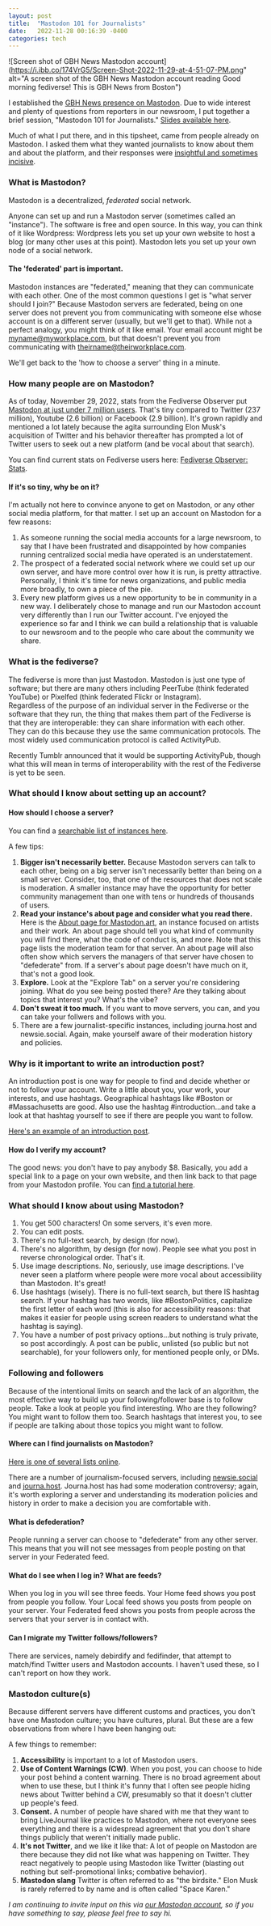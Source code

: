 ```yaml
---
layout: post
title:  "Mastodon 101 for Journalists"
date:   2022-11-28 00:16:39 -0400
categories: tech
---
```


![Screen shot of GBH News Mastodon account](https://i.ibb.co/174VrG5/Screen-Shot-2022-11-29-at-4-51-07-PM.png" alt="A screen shot of the GBH News Mastodon account reading Good morning fediverse! This is GBH News from Boston")

I established the [GBH News presence on Mastodon](https://mastodon.social/@gbhnews). Due to wide interest and plenty of questions from reporters in our newsroom, I put together a brief session, "Mastodon 101 for Journalists." [Slides available here](https://lisawilliams.github.io/Mastodon-101/slides/).

Much of what I put there, and in this tipsheet, came from people already on Mastodon. I asked them what they wanted journalists to know about them and about the platform, and their responses were [insightful and sometimes incisive](https://mastodon.social/@gbhnews/109422100167391959).

### What is Mastodon?

Mastodon is a decentralized, *federated* social network. 

Anyone can set up and run a Mastodon server (sometimes called an "instance"). The software is free and open source. In this way, you can think of it like Wordpress: Wordpress lets you set up your own website to host a blog (or many other uses at this point). Mastodon lets you set up your own node of a social network. 

#### The 'federated' part is important.

Mastodon instances are "federated," meaning that they can communicate with each other. One of the most common questions I get is "what server should I join?" Because Mastodon servers are federated, being on one server does not prevent you from communicating with someone else whose account is on a different server (usually, but we'll get to that). While not a perfect analogy, you might think of it like email. Your email account might be myname@myworkplace.com, but that doesn't prevent you from communicating with theirname@theirworkplace.com. 

We'll get back to the 'how to choose a server' thing in a minute. 

### How many people are on Mastodon?

As of today, November 29, 2022, stats from the Fediverse Observer put [Mastodon at just under 7 million users](https://fediverse.observer/stats). That's tiny compared to Twitter (237 million), Youtube (2.6 billion) or Facebook (2.9 billion). It's grown rapidly and mentioned a lot lately because the agita surrounding Elon Musk's acquisition of Twitter and his behavior thereafter has prompted a lot of Twitter users to seek out a new platform (and be vocal about that search). 

You can find current stats on Fediverse users here: [Fediverse Observer: Stats](https://fediverse.observer/stats). 

#### If it's so tiny, why be on it?

I'm actually not here to convince anyone to get on Mastodon, or any other social media platform, for that matter. I set up an account on Mastodon for a few reasons: 

1. As someone running the social media accounts for a large newsroom, to say that I have been frustrated and disappointed by how companies running centralized social media have operated is an understatement. 
2. The prospect of a federated social network where we could set up our own server, and have more control over how it is run, is pretty attractive. Personally, I think it's time for news organizations, and public media more broadly, to own a piece of the pie. 
3. Every new platform gives us a new opportunity to be in community in a new way. I deliberately chose to manage and run our Mastodon account very differently than I run our Twitter account. I've enjoyed the experience so far and I think we can build a relationship that is valuable to our newsroom and to the people who care about the community we share.

### What is the fediverse?

The fediverse is more than just Mastodon. Mastodon is just one type of software; but there are many others including PeerTube (think federated YouTube) or Pixelfed (think federated Flickr or Instagram). <br> Regardless of the purpose of an individual server in the Fediverse or the software that they run, the thing that makes them part of the Fediverse is that they are interoperable: they can share information with each other. They can do this because they use the same communication protocols. The most widely used communication protocol is called ActivityPub.<br>

Recently Tumblr announced that it would be supporting ActivityPub, though what this will mean in terms of interoperability with the rest of the Fediverse is yet to be seen. 

### What should I know about setting up an account?

#### How should I choose a server?

You can find a [searchable list of instances here](https://observablehq.com/@easz/discover-mastodon-instances). 

A few tips: 

1. **Bigger isn't necessarily better.** Because Mastodon servers can talk to each other, being on a big server isn't necessarily better than being on a small server. Consider, too, that one of the resources that does not scale is moderation. A smaller instance may have the opportunity for better community management than one with tens or hundreds of thousands of users. 
2. **Read your instance's about page and consider what you read there.**  Here is the [About page for Mastodon.art](https://mastodon.art/about), an instance focused on artists and their work. An about page should tell you what kind of community you will find there, what the code of conduct is, and more. Note that this page lists the moderation team for that server. An about page will also often show which servers the managers of that server have chosen to "defederate" from. If a server's about page doesn't have much on it, that's not a good look. 
3. **Explore.** Look at the "Explore Tab" on a server you're considering joining. What do you see being posted there? Are they talking about topics that interest you? What's the vibe? 
4. **Don't sweat it too much.** If you want to move servers, you can, and you can take your follwers and follows with you. 
5. There are a few journalist-specific instances, including journa.host and newsie.social. Again, make yourself aware of their moderation history and policies. 

### Why is it important to write an introduction post? 

An introduction post is one way for people to find and decide whether or not to follow your account. Write a little about you, your work, your interests, and use hashtags. Geographical hashtags like #Boston or #Massachusetts are good. Also use the hashtag #introduction...and take a look at that hashtag yourself to see if there are people you want to follow. 

[Here's an example of an introduction post](https://mastodon.social/@azylbertal@neuromatch.social/109507341148338346).


#### How do I verify my account? 

The good news: you don't have to pay anybody $8. Basically, you add a special link to a page on your own website, and then link back to that page from your Mastodon profile. You can [find a tutorial here](https://barrd.dev/article/add-a-verified-website-to-your-mastodon-account/). 

### What should I know about using Mastodon? 

1. You get 500 characters! On some servers, it's even more. 
2. You can edit posts.
3. There's no full-text search, by design (for now). 
4. There's no algorithm, by design (for now). People see what you post in reverse chronological order. That's it. 
5. Use image descriptions. No, seriously, use image descriptions. I've never seen a platform where people were more vocal about accessibility than Mastodon. It's great! 
6. Use hashtags (wisely). There is no full-text search, but there IS hashtag search. If your hashtag has two words, like #BostonPolitics, capitalize the first letter of each word (this is also for accessibility reasons: that makes it easier for people using screen readers to understand what the hashtag is saying). 
7. You have a number of post privacy options...but nothing is truly private, so post accordingly. A post can be public, unlisted (so public but not searchable), for your followers only, for mentioned people only, or DMs. 

### Following and followers

Because of the intentional limits on search and the lack of an algorithm, the most effective way to build up your following/follower base is to follow people. Take a look at people you find interesting. Who are they following? You might want to follow them too. Search hashtags that interest you, to see if people are talking about those topics you might want to follow. 

#### Where can I find journalists on Mastodon? 

[Here is one of several lists online](https://docs.google.com/spreadsheets/d/13No4yxY-oFrN8PigC2jBWXreFCHWwVRTftwP6HcREtA/edit#gid=1320898902). 

There are a number of journalism-focused servers, including [newsie.social](https://newsie.social/explore) and [journa.host](https://journa.host/about). Journa.host has had some moderation controversy; again, it's worth exploring a server and understanding its moderation policies and history in order to make a decision you are comfortable with. 

#### What is defederation? 

People running a server can choose to "defederate" from any other server. This means that you will not see messages from people posting on that server in your Federated feed. 

#### What do I see when I log in? What are feeds? 

When you log in you will see three feeds. Your Home feed shows you post from people you follow. Your Local feed shows you posts from people on your server. 
Your Federated feed shows you posts from people across the servers that your server is in contact with.

#### Can I migrate my Twitter follows/followers?

There are services, namely debirdify and fedifinder, that attempt to match/find Twitter users and Mastodon accounts. I haven't used these, so I can't report on how they work. 

### Mastodon culture(s)

Because different servers have different customs and practices, you don't have one Mastodon culture; you have cultures, plural. But these are a few observations from where I have been hanging out:

A few things to remember: 

1. **Accessibility** is important to a lot of Mastodon users. 
2.  **Use of Content Warnings (CW)**. When you post, you can choose to hide your post behind a content warning. There is no broad agreement about when to use these, but I think it's funny that I often see people hiding news about Twitter behind a CW, presumably so that it doesn't clutter up people's feed. 
3.  **Consent.** A number of people have shared with me that they want to bring LiveJournal like practices to Mastodon, where not everyone sees everything and there is a widespread agreement that you don't share things publicly that weren't initially made public. 
4.  **It's not Twitter**, and we like it like that: A lot of people on Mastodon are there because they did not like what was happening on Twitter. They react negatively to people using Mastodon like Twitter (blasting out nothing but self-promotional links; combative behavior). 
5.  **Mastodon slang** Twitter is often referred to as "the birdsite." Elon Musk is rarely referred to by name and is often called "Space Karen."

*I am continuing to invite input on this via [our Mastodon account](https://mastodon.social/@gbhnews), so if you have something to say, please feel free to say hi.*








